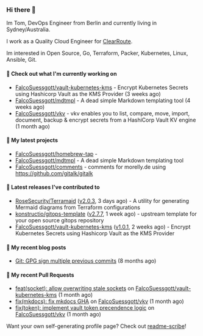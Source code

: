 ### Hi there 👋

Im Tom, DevOps Engineer from Berlin and currently living in Sydney/Australia.

I work as a Quality Cloud Engineer for [ClearRoute](https://clearroute.io).

Im interested in Open Source, Go, Terraform, Packer, Kubernetes, Linux, Ansible, Git.

#### 👷 Check out what I'm currently working on

- [FalcoSuessgott/vault-kubernetes-kms](https://github.com/FalcoSuessgott/vault-kubernetes-kms) - Encrypt Kubernetes Secrets using Hashicorp Vault as the KMS Provider (3 weeks ago)
- [FalcoSuessgott/mdtmpl](https://github.com/FalcoSuessgott/mdtmpl) - A dead simple Markdown templating tool (4 weeks ago)
- [FalcoSuessgott/vkv](https://github.com/FalcoSuessgott/vkv) - vkv enables you to list, compare, move, import, document, backup &amp; encrypt secrets from a HashiCorp Vault KV engine (1 month ago)

#### 🌱 My latest projects

- [FalcoSuessgott/homebrew-tap](https://github.com/FalcoSuessgott/homebrew-tap) - 
- [FalcoSuessgott/mdtmpl](https://github.com/FalcoSuessgott/mdtmpl) - A dead simple Markdown templating tool
- [FalcoSuessgott/comments](https://github.com/FalcoSuessgott/comments) - comments for morelly.de using https://github.com/gitalk/gitalk

#### 🔭 Latest releases I've contributed to

- [RoseSecurity/Terramaid](https://github.com/RoseSecurity/Terramaid) ([v2.0.3](https://github.com/RoseSecurity/Terramaid/releases/tag/v2.0.3), 3 days ago) - A utility for generating Mermaid diagrams from Terraform configurations
- [konstructio/gitops-template](https://github.com/konstructio/gitops-template) ([v2.7.7](https://github.com/konstructio/gitops-template/releases/tag/v2.7.7), 1 week ago) - upstream template for your open source gitops repository
- [FalcoSuessgott/vault-kubernetes-kms](https://github.com/FalcoSuessgott/vault-kubernetes-kms) ([v1.0.1](https://github.com/FalcoSuessgott/vault-kubernetes-kms/releases/tag/v1.0.1), 2 weeks ago) - Encrypt Kubernetes Secrets using Hashicorp Vault as the KMS Provider

#### 📜 My recent blog posts

- [Git: GPG sign multiple previous commits](https://morelly.de/post/20240328_git_gpg_sign_commits/) (8 months ago)

#### 🔨 My recent Pull Requests

- [feat(socket): allow overwriting stale sockets](https://github.com/FalcoSuessgott/vault-kubernetes-kms/pull/135) on [FalcoSuessgott/vault-kubernetes-kms](https://github.com/FalcoSuessgott/vault-kubernetes-kms) (1 month ago)
- [fix(mkdocs): fix mkdocs GHA](https://github.com/FalcoSuessgott/vkv/pull/307) on [FalcoSuessgott/vkv](https://github.com/FalcoSuessgott/vkv) (1 month ago)
- [fix(token): implement vault token precendence logic](https://github.com/FalcoSuessgott/vkv/pull/306) on [FalcoSuessgott/vkv](https://github.com/FalcoSuessgott/vkv) (1 month ago)

Want your own self-generating profile page? Check out [readme-scribe](https://github.com/muesli/readme-scribe)!